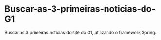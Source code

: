 # Buscar-as-3-primeiras-noticias-do-G1
Buscar as 3 primeiras noticias do site do G1, utilizando o framework Spring.
